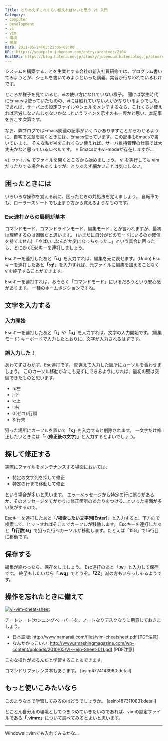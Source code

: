 ```yaml
---
Title: とりあえずこれくらい使えればいいと思う vi 入門
Category:
- Computer
- Development
- vi
- vim
- 環境
- 開発
Date: 2011-05-24T02:21:06+09:00
URL: https://yourpalm.jubenoum.com/entry/archives/2104
EditURL: https://blog.hatena.ne.jp/atauky/jubenoum.hatenablog.jp/atom/entry/6653458415120887409
---
```


システムを構築することを生業とする会社の新入社員研修では、プログラム書いてみようとか、シェルを書いてみようといった講義、実習が行なわれているわけです。

ところが様子を見ていると、viの使い方になれていない様子。
聞けば学生時代にEmacsは使っていたものの、viには触れていない人がかなりいるようでした。
であれば、サーバ上の設定ファイルやシェルをメンテするなら、これくらい使えれば苦労しないんじゃないかな…というラインを示すのも一興かと思い、本記事をおこす次第です。

なお、弊ブログではEmacs関連の記事がいくつかありますことからわかるように、自宅で文章を書くときには、Emacs使っています。この記事もEmacsで書いています。
そんな私がviをこれくらい使えれば、サーバ維持管理の仕事では大丈夫かなと思っているレベルです。
※ Emacsにもvi-modeが存在しますが…

<code>vi ファイル名</code>
でファイルを開くところから始めましょう。
vi を実行しても vim だったりする場合もありますが、とりあえず細かいことは気にしない。
<!--more-->

<h2>困ったときには</h2>

いろいろな操作を覚える前に、困ったときの対処法を覚えましょう。
自転車でも、ローラースケートでも止まり方から覚えるようなものです。

<h3>Esc連打からの展開が基本</h3>

コマンドモード、コマンドラインモード、編集モード…とか言われますが、最初は理解するのは困難だと思います。
(いまだに自分がどのモードにいるのか確信を持てません)
「やばい…なんだか変になっちゃった…」という具合に困ったら、とにかくEscキーを連打しましょう。

Escキーを連打したあと<strong>「u」</strong>を入力すれば、編集を元に戻せます。(Undo)
Escキーを連打したあと<strong>「:q!」</strong>を入力すれば、元ファイルに編集を加えることなくviを終了することができます。

Escキーを連打すれば、おそらく「コマンドモード」にいるだろうという安心感があります。
一種のホームポジションですね。

<h2>文字を入力する</h2>

<h3>入力開始</h3>

Escキーを連打したあと<strong>「i」</strong>や<strong>「a」</strong>を入力すれば、文字の入力開始です。(編集モード)
キーボードで入力したとおりに、文字が入力されるはずです。

<h3>誤入力した！</h3>

あわてずさわがず、Esc連打です。
間違えて入力した箇所にカーソルを合わせましょう。
このカーソル移動がなにも見ずにできるようになれば、最初の壁は突破できたものと思います。

<ul>
        <li>h:左</li>
        <li>j:下</li>
        <li>k:上</li>
        <li>l:右</li>
        <li>0(ゼロ):行頭</li>
        <li>$:行末</li>
</ul>

狙った場所にカーソルを置いて<strong>「x」</strong>を入力すると削除されます。
一文字だけ修正したいときには<strong>「r (修正後の文字)」</strong>と入力するとよいでしょう。

<h2>探して修正する</h2>

実際にファイルをメンテナンスする場面においては、
<ul>
        <li>特定の文字列を探して修正</li>
        <li>特定の行まで移動して修正</li>
</ul>
という場合が多いと思います。
エラーメッセージから特定の行に誤りがあるか、そのメッセージをてがかりに修正箇所のあたりをつける…といった場面が多い気がするので。

Escキーを連打したあと<strong>「/検索したい文字列[Enter]」</strong>と入力すると、下方向で検索して、ヒットすればそこまでカーソルが移動します。
Escキーを連打したあと<strong>「(行数)G」</strong>で狙った行へカーソルが移動します。たとえば「15G」で15行目に移動です。

<h2>保存する</h2>

編集が終わったら、保存をしましょう。
Esc連打のあと<strong>「:w」</strong>と入力して保存です。
終了もしたいなら<strong>「:wq」</strong>でどうぞ。<strong>「ZZ」</strong>派の方もいらっしゃるようです。

<h2>操作を忘れたときに備えて</h2>

<a class='flickr2tag-img' href='http://www.flickr.com/photo.gne?id=6337422456' title='vi-vim-cheat-sheet'><img src='http://farm7.staticflickr.com/6044/6337422456_3b3bd30943.jpg' alt='vi-vim-cheat-sheet'></a>

<!-- [flickr id="5421136762" thumbnail="medium" overlay="true" size="medium" group="" align="center"] -->

チートシート(カンニングペーパー)を、ノートなりデスクなりに用意しておきましょう。
<ul>
        <li>日本語版: <a href="http://www.namaraii.com/files/vim-cheatsheet.pdf">http://www.namaraii.com/files/vim-cheatsheet.pdf</a> [PDF注意]</li>
        <li>なんかかっこいい: <a href="http://www.smashingmagazine.com/wp-content/uploads/2010/05/VI-Help-Sheet-011.pdf">http://www.smashingmagazine.com/wp-content/uploads/2010/05/VI-Help-Sheet-011.pdf</a> [PDF注意]</li>
</ul>
こんな操作があるんだと学習することもできます。

コマンドリファレンス本もあります。
[asin:4774143960:detail]


<h2>もっと使いこみたいなら</h2>

このような本で学習してみるのはどうでしょうか。
[asin:4873110831:detail]

とことん自分用の環境としてつきつめていきたいのであれば、vimの設定ファイルである<strong>「.vimrc」</strong>について調べてみるとよいと思います。

<hr />

Windowsにvimでも入れてみるかな… 
